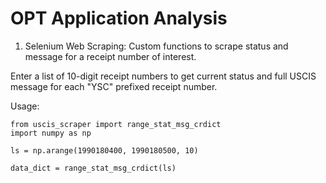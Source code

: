 # OPT Application Analysis 

1. Selenium Web Scraping: Custom functions to scrape status and message for a receipt number of interest.

Enter a list of 10-digit receipt numbers to get current status and full USCIS message for each "YSC" prefixed receipt number. 

Usage:

    from uscis_scraper import range_stat_msg_crdict
    import numpy as np
    
    ls = np.arange(1990180400, 1990180500, 10)

    data_dict = range_stat_msg_crdict(ls)
